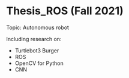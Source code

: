 # Thesis_ROS (Fall 2021)
Topic: Autonomous robot

Including research on:
* Turtlebot3 Burger
* ROS
* OpenCV for Python
* CNN
